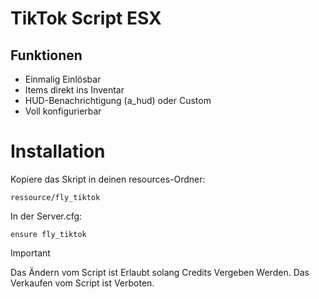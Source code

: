 # TikTok Script ESX

## Funktionen
- Einmalig Einlösbar
- Items direkt ins Inventar
- HUD-Benachrichtigung (a_hud) oder Custom
- Voll konfigurierbar

# Installation

Kopiere das Skript in deinen resources-Ordner:
```
ressource/fly_tiktok
```
In der Server.cfg:
```
ensure fly_tiktok
```


> [!IMPORTANT]
> Das Ändern vom Script ist Erlaubt solang Credits Vergeben Werden. Das Verkaufen vom Script ist Verboten.
